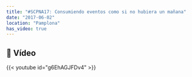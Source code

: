 ```yaml
---
title: "#SCPNA17: Consumiendo eventos como si no hubiera un mañana"
date: "2017-06-02"
location: "Pamplona"
has_video: true
---
```


## 🎥 Vídeo
{{< youtube id="g6EhAGJFDv4" >}}
